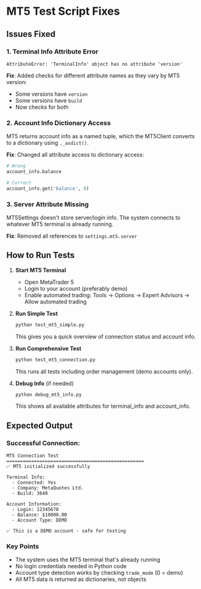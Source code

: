 # MT5 Test Script Fixes

## Issues Fixed

### 1. Terminal Info Attribute Error
```
AttributeError: 'TerminalInfo' object has no attribute 'version'
```

**Fix**: Added checks for different attribute names as they vary by MT5 version:
- Some versions have `version`
- Some versions have `build`
- Now checks for both

### 2. Account Info Dictionary Access
MT5 returns account info as a named tuple, which the MT5Client converts to a dictionary using `._asdict()`.

**Fix**: Changed all attribute access to dictionary access:
```python
# Wrong
account_info.balance

# Correct
account_info.get('balance', 0)
```

### 3. Server Attribute Missing
MT5Settings doesn't store server/login info. The system connects to whatever MT5 terminal is already running.

**Fix**: Removed all references to `settings.mt5.server`

## How to Run Tests

1. **Start MT5 Terminal**
   - Open MetaTrader 5
   - Login to your account (preferably demo)
   - Enable automated trading: Tools → Options → Expert Advisors → Allow automated trading

2. **Run Simple Test**
   ```bash
   python test_mt5_simple.py
   ```
   This gives you a quick overview of connection status and account info.

3. **Run Comprehensive Test**
   ```bash
   python test_mt5_connection.py
   ```
   This runs all tests including order management (demo accounts only).

4. **Debug Info** (if needed)
   ```bash
   python debug_mt5_info.py
   ```
   This shows all available attributes for terminal_info and account_info.

## Expected Output

### Successful Connection:
```
MT5 Connection Test
==================================================
✅ MT5 initialized successfully

Terminal Info:
  - Connected: Yes
  - Company: MetaQuotes Ltd.
  - Build: 3640

Account Information:
  - Login: 12345678
  - Balance: $10000.00
  - Account Type: DEMO

✅ This is a DEMO account - safe for testing
```

### Key Points
- The system uses the MT5 terminal that's already running
- No login credentials needed in Python code
- Account type detection works by checking `trade_mode` (0 = demo)
- All MT5 data is returned as dictionaries, not objects